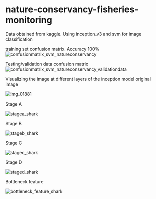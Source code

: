 # nature-conservancy-fisheries-monitoring
Data obtained from kaggle. Using inception_v3 and svm for image classification

training set confusion matrix. Accuracy 100% 
![confusionmatrix_svm_natureconservancy](https://user-images.githubusercontent.com/26388650/29047526-e1507f5a-7b80-11e7-8c72-b0eeef0619cb.png)

Testing/validation data confusion matrix 
![confusionmatrix_svm_natureconservancy_validationdata](https://user-images.githubusercontent.com/26388650/29047831-872e5f68-7b82-11e7-921a-b8c31ae04386.png)

Visualizing the image at different layers of the inception model
original image


![img_01881](https://user-images.githubusercontent.com/26388650/29048062-9eff09ca-7b83-11e7-942c-e85a0ec1c2f1.jpg)


Stage A



![stagea_shark](https://user-images.githubusercontent.com/26388650/29047936-13e36ea8-7b83-11e7-83dc-5ac89f524910.png)

Stage B



![stageb_shark](https://user-images.githubusercontent.com/26388650/29047957-2802a76e-7b83-11e7-9a8a-8d455d373553.png)

Stage C



![stagec_shark](https://user-images.githubusercontent.com/26388650/29047966-3035b750-7b83-11e7-926d-3e12b99bd226.png)

Stage D


![staged_shark](https://user-images.githubusercontent.com/26388650/29047975-37b240d4-7b83-11e7-9e7d-ab7fe74ba8fd.png)


Bottleneck feature

![bottleneck_feature_shark](https://user-images.githubusercontent.com/26388650/29048002-4e16a14e-7b83-11e7-8021-6ef9d94aa7c5.png)




